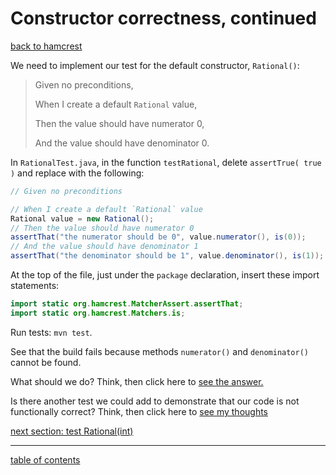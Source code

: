 # Constructor correctness, continued
[back to hamcrest](add_hamcrest_dependency.md)

We need to implement our test for the default constructor, `Rational()`:

> Given no preconditions,
>
> When I create a default `Rational` value,
>
> Then the value should have numerator 0,
>
> And the value should have denominator 0.


In `RationalTest.java`, in the function `testRational`, delete `assertTrue( true )` and replace with the following:

```java
// Given no preconditions

// When I create a default `Rational` value
Rational value = new Rational();
// Then the value should have numerator 0
assertThat("the numerator should be 0", value.numerator(), is(0));
// And the value should have denominator 1
assertThat("the denominator should be 1", value.denominator(), is(1));
```

At the top of the file, just under the `package` declaration, insert these import statements:

```java
import static org.hamcrest.MatcherAssert.assertThat;
import static org.hamcrest.Matchers.is;
```

Run tests: `mvn test`.

See that the build fails because methods `numerator()` and `denominator()` cannot be found.

What should we do? Think, then click here to [see the answer.](missing_methods.md)

Is there another test we could add to demonstrate that our code is not functionally correct? Think, then click here to [see my thoughts](constructor_correctness_test_thoughts.md)

[next section: test Rational(int)](test_rational_int.md)

<hr>

[table of contents](toc.md)